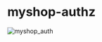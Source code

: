 # myshop-authz
![myshop_auth](https://github.com/wjh2012/myshop-authz/assets/57653698/72e75679-c20b-4730-bf1e-64f9b58d144e)

